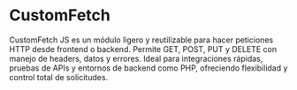 # CustomFetch
CustomFetch JS es un módulo ligero y reutilizable para hacer peticiones HTTP desde frontend o backend. Permite GET, POST, PUT y DELETE con manejo de headers, datos y errores. Ideal para integraciones rápidas, pruebas de APIs y entornos de backend como PHP, ofreciendo flexibilidad y control total de solicitudes.
